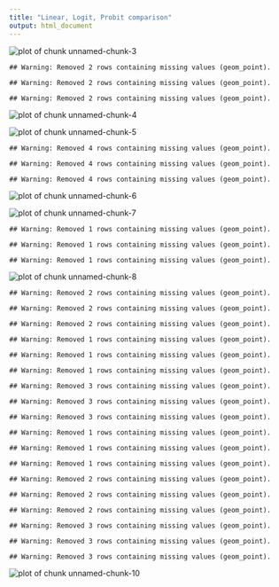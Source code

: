 ```yaml
---
title: "Linear, Logit, Probit comparison"
output: html_document
---
```







![plot of chunk unnamed-chunk-3](figure/unnamed-chunk-3-1.png) 


```
## Warning: Removed 2 rows containing missing values (geom_point).
```

```
## Warning: Removed 2 rows containing missing values (geom_point).
```

```
## Warning: Removed 2 rows containing missing values (geom_point).
```

![plot of chunk unnamed-chunk-4](figure/unnamed-chunk-4-1.png) 

![plot of chunk unnamed-chunk-5](figure/unnamed-chunk-5-1.png) 


```
## Warning: Removed 4 rows containing missing values (geom_point).
```

```
## Warning: Removed 4 rows containing missing values (geom_point).
```

```
## Warning: Removed 4 rows containing missing values (geom_point).
```

![plot of chunk unnamed-chunk-6](figure/unnamed-chunk-6-1.png) 

![plot of chunk unnamed-chunk-7](figure/unnamed-chunk-7-1.png) 


```
## Warning: Removed 1 rows containing missing values (geom_point).
```

```
## Warning: Removed 1 rows containing missing values (geom_point).
```

```
## Warning: Removed 1 rows containing missing values (geom_point).
```

![plot of chunk unnamed-chunk-8](figure/unnamed-chunk-8-1.png) 



```
## Warning: Removed 2 rows containing missing values (geom_point).
```

```
## Warning: Removed 2 rows containing missing values (geom_point).
```

```
## Warning: Removed 2 rows containing missing values (geom_point).
```

```
## Warning: Removed 1 rows containing missing values (geom_point).
```

```
## Warning: Removed 1 rows containing missing values (geom_point).
```

```
## Warning: Removed 1 rows containing missing values (geom_point).
```

```
## Warning: Removed 3 rows containing missing values (geom_point).
```

```
## Warning: Removed 3 rows containing missing values (geom_point).
```

```
## Warning: Removed 3 rows containing missing values (geom_point).
```

```
## Warning: Removed 1 rows containing missing values (geom_point).
```

```
## Warning: Removed 1 rows containing missing values (geom_point).
```

```
## Warning: Removed 1 rows containing missing values (geom_point).
```

```
## Warning: Removed 2 rows containing missing values (geom_point).
```

```
## Warning: Removed 2 rows containing missing values (geom_point).
```

```
## Warning: Removed 2 rows containing missing values (geom_point).
```

```
## Warning: Removed 3 rows containing missing values (geom_point).
```

```
## Warning: Removed 3 rows containing missing values (geom_point).
```

```
## Warning: Removed 3 rows containing missing values (geom_point).
```

![plot of chunk unnamed-chunk-10](figure/unnamed-chunk-10-1.png) 
